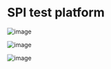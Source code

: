 # SPI test platform

![image](https://user-images.githubusercontent.com/44589560/145692659-5d53711a-0d69-42cf-bb63-2c2c45f7d0ed.png)

![image](https://user-images.githubusercontent.com/44589560/145692612-571229c2-fd48-4523-ab47-bc71a6e65a7a.png)

![image](https://user-images.githubusercontent.com/44589560/145692626-8f8bc8f2-42db-4aef-aa1c-25064e017a38.png)

